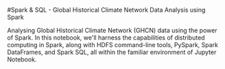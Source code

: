 #Spark & SQL - Global Historical Climate Network Data Analysis using Spark

Analysing Global Historical Climate Network (GHCN) data using the power of Spark. 
In this notebook, we'll harness the capabilities of distributed computing in Spark,
along with HDFS command-line tools, PySpark, Spark DataFrames, and Spark SQL, all
within the familiar environment of Jupyter Notebook.
